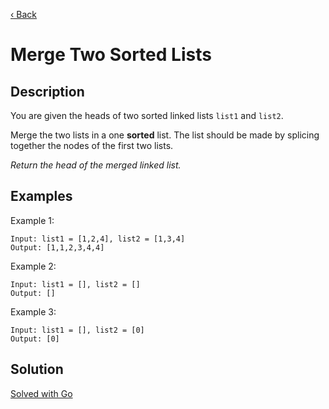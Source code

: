 [‹ Back](../../README.md)

# Merge Two Sorted Lists

## Description

You are given the heads of two sorted linked lists `list1` and `list2`.

Merge the two lists in a one **sorted** list. The list should be made by splicing together the nodes of the first two lists.

*Return the head of the merged linked list.*

## Examples

Example 1:

```
Input: list1 = [1,2,4], list2 = [1,3,4]
Output: [1,1,2,3,4,4]
```
Example 2:

```
Input: list1 = [], list2 = []
Output: []
```
Example 3:

```
Input: list1 = [], list2 = [0]
Output: [0]
```

## Solution

[Solved with Go](./main.go)
